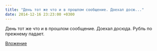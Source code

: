 ```yaml
---
title: "День тот же что и в прошлом сообщение. Доехал досю..."
date: 2014-12-16 23:23:00 +0300
---
```


День тот же что и в прошлом сообщение. Доехал досюда. Рубль по прежнему падает.

[Вложение](/assets/vk_photos/1/QkC6XUDJg5o.jpg)
